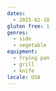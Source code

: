 ```yaml
---
dates:
  - 2025-02-10
gluten free: 1
genres:
  - side
  - vegetable
equipment:
  - frying pan
  - grill
  - knife
locale: USA
---
```

